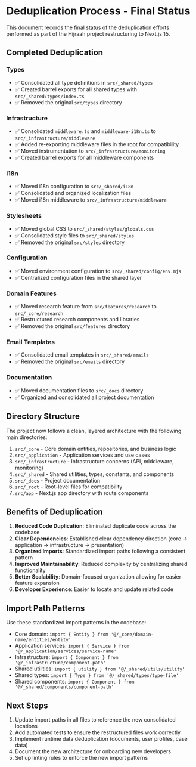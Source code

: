 # Deduplication Process - Final Status

This document records the final status of the deduplication efforts performed as part of the Hijraah project restructuring to Next.js 15.

## Completed Deduplication

### Types

- ✅ Consolidated all type definitions in `src/_shared/types`
- ✅ Created barrel exports for all shared types with `src/_shared/types/index.ts`
- ✅ Removed the original `src/types` directory

### Infrastructure

- ✅ Consolidated `middleware.ts` and `middleware-i18n.ts` to `src/_infrastructure/middleware`
- ✅ Added re-exporting middleware files in the root for compatibility
- ✅ Moved instrumentation to `src/_infrastructure/monitoring`
- ✅ Created barrel exports for all middleware components

### i18n

- ✅ Moved i18n configuration to `src/_shared/i18n`
- ✅ Consolidated and organized localization files
- ✅ Moved i18n middleware to `src/_infrastructure/middleware`

### Stylesheets

- ✅ Moved global CSS to `src/_shared/styles/globals.css`
- ✅ Consolidated style files to `src/_shared/styles`
- ✅ Removed the original `src/styles` directory

### Configuration

- ✅ Moved environment configuration to `src/_shared/config/env.mjs`
- ✅ Centralized configuration files in the shared layer

### Domain Features

- ✅ Moved research feature from `src/features/research` to `src/_core/research`
- ✅ Restructured research components and libraries
- ✅ Removed the original `src/features` directory

### Email Templates

- ✅ Consolidated email templates in `src/_shared/emails`
- ✅ Removed the original `src/emails` directory

### Documentation

- ✅ Moved documentation files to `src/_docs` directory
- ✅ Organized and consolidated all project documentation

## Directory Structure

The project now follows a clean, layered architecture with the following main directories:

1. `src/_core` - Core domain entities, repositories, and business logic
2. `src/_application` - Application services and use cases
3. `src/_infrastructure` - Infrastructure concerns (API, middleware, monitoring)
4. `src/_shared` - Shared utilities, types, constants, and components
5. `src/_docs` - Project documentation
6. `src/_root` - Root-level files for compatibility
7. `src/app` - Next.js app directory with route components

## Benefits of Deduplication

1. **Reduced Code Duplication**: Eliminated duplicate code across the codebase
2. **Clear Dependencies**: Established clear dependency direction (core → application → infrastructure → presentation)
3. **Organized Imports**: Standardized import paths following a consistent pattern
4. **Improved Maintainability**: Reduced complexity by centralizing shared functionality
5. **Better Scalability**: Domain-focused organization allowing for easier feature expansion
6. **Developer Experience**: Easier to locate and update related code

## Import Path Patterns

Use these standardized import patterns in the codebase:

- Core domain: `import { Entity } from '@/_core/domain-name/entities/entity'`
- Application services: `import { Service } from '@/_application/services/service-name'`
- Infrastructure: `import { Component } from '@/_infrastructure/component-path'`
- Shared utilities: `import { utility } from '@/_shared/utils/utility'`
- Shared types: `import { Type } from '@/_shared/types/type-file'`
- Shared components: `import { Component } from '@/_shared/components/component-path'`

## Next Steps

1. Update import paths in all files to reference the new consolidated locations
2. Add automated tests to ensure the restructured files work correctly
3. Implement runtime data deduplication (documents, user profiles, case data)
4. Document the new architecture for onboarding new developers
5. Set up linting rules to enforce the new import patterns
